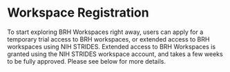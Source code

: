 # Workspace Registration

To start exploring BRH Workspaces right away, users can apply for a temporary trial access to BRH workspaces, or extended access to BRH workspaces using NIH STRIDES. Extended access to BRH Workspaces is granted using the NIH STRIDES workspace account, and takes a few weeks to be fully approved. Please see below for more details.

